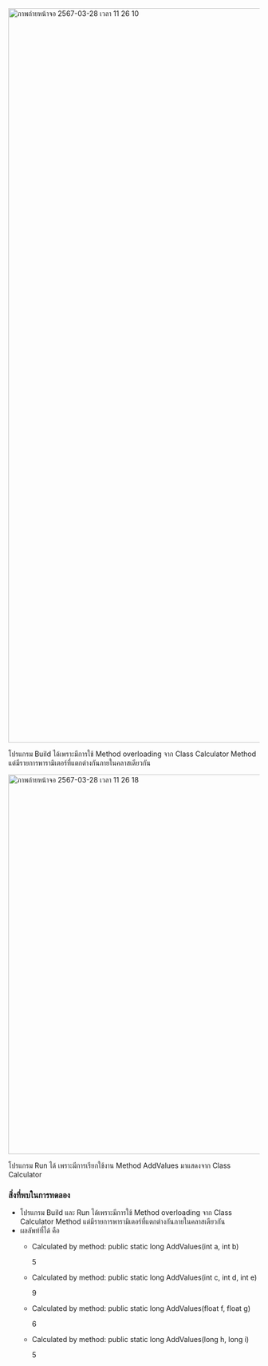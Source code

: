 <img width="1470" alt="ภาพถ่ายหน้าจอ 2567-03-28 เวลา 11 26 10" src="https://github.com/omelaweng/03376836-OOP-2566-Lab-11/assets/144561325/3e00daaf-ffb7-42a5-88d0-e82989a13044">

โปรแกรม Build ได้เพราะมีการใช้ Method overloading จาก Class Calculator Method แต่มีรายการพารามิเตอร์ที่แตกต่างกันภายในคลาสเดียวกัน

<img width="760" alt="ภาพถ่ายหน้าจอ 2567-03-28 เวลา 11 26 18" src="https://github.com/omelaweng/03376836-OOP-2566-Lab-11/assets/144561325/ced0c078-cc61-4328-b037-89db45d8126d">

โปรแกรม  Run ได้ เพราะมีการเรียกใช้งาน Method AddValues มาแสดงจาก Class Calculator

### สิ่งที่พบในการทดลอง
- โปรแกรม Build และ Run ได้เพราะมีการใช้ Method overloading จาก Class Calculator Method แต่มีรายการพารามิเตอร์ที่แตกต่างกันภายในคลาสเดียวกัน
- ผลลัพท์ที่ได้ คือ
  - Calculated by method: public static long AddValues(int a, int b)
    
    5
  - Calculated by method: public static long AddValues(int c, int d, int e)
    
    9
  - Calculated by method: public static long AddValues(float f, float g)
    
    6
  - Calculated by method: public static long AddValues(long h, long i)
    
    5
